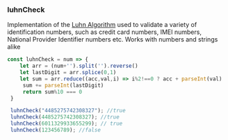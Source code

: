 ### luhnCheck

Implementation of the [Luhn Algorithm](https://en.wikipedia.org/wiki/Luhn_algorithm) used to validate a variety of identification numbers, such as credit card numbers, IMEI numbers, National Provider Identifier numbers etc.
Works with numbers and strings alike
``` js 
const luhnCheck = num => { 
    let arr = (num+'').split('').reverse()
    let lastDigit = arr.splice(0,1)
    let sum = arr.reduce((acc,val,i) => i%2!==0 ? acc + parseInt(val) : acc + (parseInt(val) * 2)%9 || 9,0)
     sum += parseInt(lastDigit)
     return sum%10 === 0
 }
```
```js
 luhnCheck("4485275742308327"); //true
 luhnCheck(4485275742308327); //true
 luhnCheck(6011329933655299); // true
 luhnCheck(123456789); //false
```

